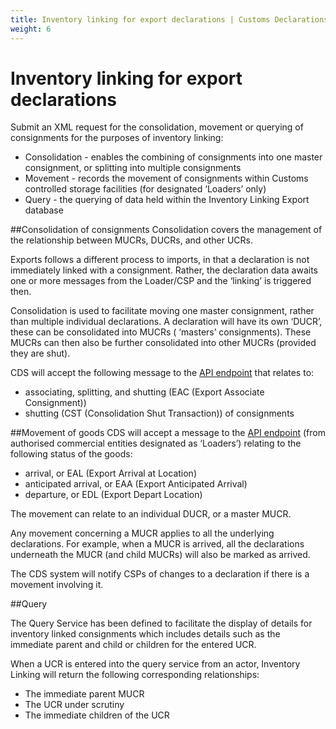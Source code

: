 ```yaml
---
title: Inventory linking for export declarations | Customs Declarations End-to-End Service Guide
weight: 6
---
```


# Inventory linking for export declarations

Submit an XML request for the consolidation, movement or querying of consignments for the purposes of inventory linking:

- Consolidation - enables the combining of consignments into one master consignment, or splitting into multiple consignments
- Movement - records the movement of consignments within Customs controlled storage facilities (for designated ‘Loaders’ only)
- Query - the querying of data held within the Inventory Linking Export database

##Consolidation of consignments
Consolidation covers the management of the relationship between MUCRs, DUCRs, and other UCRs.

Exports follows a different process to imports, in that a declaration is not immediately linked with a consignment. Rather, the declaration data awaits one or more messages from the Loader/CSP and the ‘linking’ is triggered then.

Consolidation is used to facilitate moving one master consignment, rather than multiple individual declarations. A declaration will have its own ‘DUCR’, these can be consolidated into MUCRs ( ‘masters’ consignments). These MUCRs can then also be further consolidated into other MUCRs (provided they are shut).

CDS will accept the following message to the [API endpoint](/api-documentation/docs/api/service/customs-inventory-linking-exports) that relates to:

- associating, splitting, and shutting (EAC (Export Associate Consignment)) 
- shutting (CST (Consolidation Shut Transaction)) of consignments

##Movement of goods
CDS will accept a message to the [API endpoint](/api-documentation/docs/api/service/customs-inventory-linking-exports) (from authorised commercial entities designated as ‘Loaders’) relating to the following status of the goods:

- arrival, or EAL (Export Arrival at Location)
- anticipated arrival, or EAA (Export Anticipated Arrival)
- departure, or EDL (Export Depart Location)

The movement can relate to an individual DUCR, or a master MUCR.

Any movement concerning a MUCR applies to all the underlying declarations. For example, when a MUCR is arrived, all the declarations underneath the MUCR (and child MUCRs) will also be marked as arrived.

The CDS system will notify CSPs of changes to a declaration if there is a movement involving it.

##Query
 
The Query Service has been defined to facilitate the display of details for inventory linked consignments which includes details such as the immediate parent and child or children for the entered UCR.

When a UCR is entered into the query service from an actor, Inventory Linking will return the following corresponding relationships:

- The immediate parent MUCR
- The UCR under scrutiny
- The immediate children of the UCR
